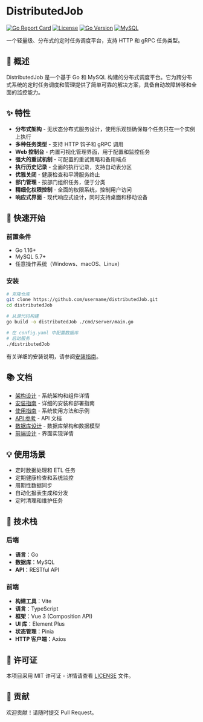 # DistributedJob

[![Go Report Card](https://goreportcard.com/badge/github.com/username/distributedJob)](https://goreportcard.com/report/github.com/username/distributedJob)
[![License](https://img.shields.io/badge/license-MIT-blue.svg)](LICENSE)
[![Go Version](https://img.shields.io/badge/go-1.16%2B-blue.svg)](https://golang.org/dl/)
[![MySQL](https://img.shields.io/badge/mysql-5.7%2B-blue.svg)](https://www.mysql.com/)

一个轻量级、分布式的定时任务调度平台，支持 HTTP 和 gRPC 任务类型。

## 📖 概述

DistributedJob 是一个基于 Go 和 MySQL 构建的分布式调度平台。它为跨分布式系统的定时任务调度和管理提供了简单可靠的解决方案，具备自动故障转移和全面的监控能力。

## ✨ 特性

- **分布式架构** - 无状态分布式服务设计，使用乐观锁确保每个任务只在一个实例上执行
- **多种任务类型** - 支持 HTTP 钩子和 gRPC 调用
- **Web 控制台** - 内置可视化管理界面，用于配置和监控任务
- **强大的重试机制** - 可配置的重试策略和备用端点
- **执行历史记录** - 全面的执行记录，支持自动表分区
- **优雅关闭** - 健康检查和平滑服务终止
- **部门管理** - 按部门组织任务，便于分类
- **精细化权限控制** - 全面的权限系统，控制用户访问
- **响应式界面** - 现代响应式设计，同时支持桌面和移动设备

## 🚀 快速开始

### 前置条件

- Go 1.16+
- MySQL 5.7+
- 任意操作系统（Windows、macOS、Linux）

### 安装

```bash
# 克隆仓库
git clone https://github.com/username/distributedJob.git
cd distributedJob

# 从源代码构建
go build -o distributedJob ./cmd/server/main.go

# 在 config.yaml 中配置数据库
# 启动服务
./distributedJob
```

有关详细的安装说明，请参阅[安装指南](./doc/installation.md)。

## 📚 文档

- [架构设计](./doc/architecture.md) - 系统架构和组件详情
- [安装指南](./doc/installation.md) - 详细的安装和部署指南
- [使用指南](./doc/usage.md) - 系统使用方法和示例
- [API 参考](./doc/api.md) - API 文档
- [数据库设计](./doc/database.md) - 数据库架构和数据模型
- [前端设计](./doc/ui.md) - 界面实现详情

## 💡 使用场景

- 定时数据处理和 ETL 任务
- 定期健康检查和系统监控
- 周期性数据同步
- 自动化报表生成和分发
- 定时清理和维护任务

## 🔧 技术栈

### 后端

- **语言**：Go
- **数据库**：MySQL
- **API**：RESTful API

### 前端

- **构建工具**：Vite
- **语言**：TypeScript
- **框架**：Vue 3 (Composition API)
- **UI 库**：Element Plus
- **状态管理**：Pinia
- **HTTP 客户端**：Axios

## 📝 许可证

本项目采用 MIT 许可证 - 详情请查看 [LICENSE](LICENSE) 文件。

## 🤝 贡献

欢迎贡献！请随时提交 Pull Request。
